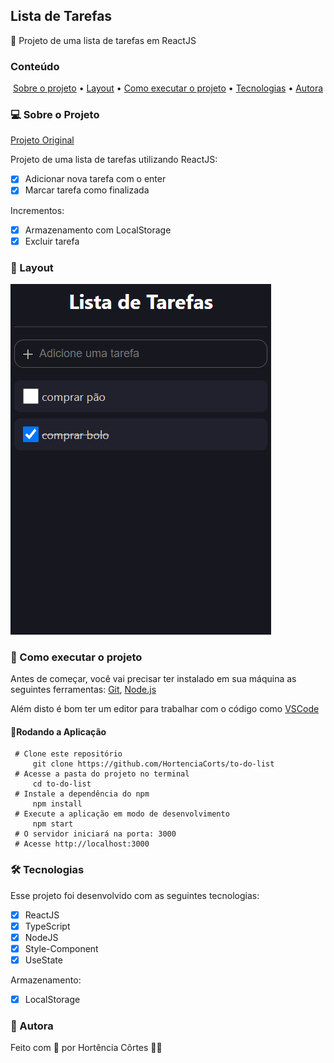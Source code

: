 ## Lista de Tarefas

🌱 Projeto de uma lista de tarefas em ReactJS

### Conteúdo

<p align="center">  
	<a href="#sobre-projeto">Sobre o projeto</a> •
	<a href="#layout">Layout</a> • 
	<a href="#executar-projeto">Como executar o projeto</a> • 
	<a href="#tecnologias">Tecnologias</a> • 
	<a href="#autora">Autora</a>  
</p>

### 💻 Sobre o Projeto<a id="sobre-projeto"></a>

[Projeto Original](https://www.youtube.com/watch?v=95sAtAareR8&ab_channel=BoniekyLacerda)

Projeto de uma lista de tarefas utilizando ReactJS:

- [x] Adicionar nova tarefa com o enter
- [x] Marcar tarefa como finalizada

Incrementos:
 - [x] Armazenamento com LocalStorage
 - [x] Excluir tarefa

### 🎨  Layout <a id="layout"></a>

![enter image description here](https://github.com/HortenciaCorts/to-do-list/blob/main/src/images/to-do-list.png?raw=true)

### 🚀  Como executar o projeto <a id="executar-projeto"></a>

Antes de começar, você vai precisar ter instalado em sua máquina as seguintes ferramentas:  [Git](https://git-scm.com/),  [Node.js](https://nodejs.org/pt-br/)

Além disto é bom ter um editor para trabalhar com o código como  [VSCode](https://code.visualstudio.com/)

#### 🎲Rodando a Aplicação

     # Clone este repositório
	     git clone https://github.com/HortenciaCorts/to-do-list
     # Acesse a pasta do projeto no terminal
	     cd to-do-list
     # Instale a dependência do npm
	     npm install
     # Execute a aplicação em modo de desenvolvimento
	     npm start 
     # O servidor iniciará na porta: 3000
     # Acesse http://localhost:3000
    
### 🛠 Tecnologias <a id="tecnologias"></a>

Esse projeto foi desenvolvido com as seguintes tecnologias:
- [x] ReactJS
- [x] TypeScript
- [x] NodeJS
- [x] Style-Component
- [x] UseState

Armazenamento:
- [x] LocalStorage

### 👧 Autora <a id="autora"></a>

Feito com 💖 por Hortência Côrtes 👩‍💻 
